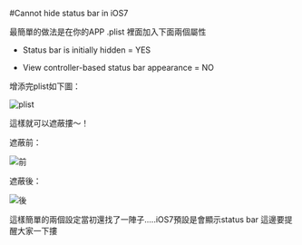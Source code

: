 #Cannot hide status bar in iOS7

最簡單的做法是在你的APP .plist 裡面加入下面兩個屬性

- Status bar is initially hidden = YES

- View controller-based status bar appearance = NO

增添完plist如下圖：

![plist](https://dl.dropboxusercontent.com/u/20925528/%E6%8A%80%E8%A1%93Blog/blogs/20131103/plist.png)

這樣就可以遮蔽摟～！

遮蔽前：

![前](https://dl.dropboxusercontent.com/u/20925528/%E6%8A%80%E8%A1%93Blog/blogs/20131103/before.png)

遮蔽後：

![後](https://dl.dropboxusercontent.com/u/20925528/%E6%8A%80%E8%A1%93Blog/blogs/20131103/after.png)

這樣簡單的兩個設定當初還找了一陣子.....iOS7預設是會顯示status bar 這邊要提醒大家一下摟